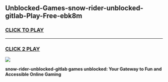 
## Unblocked-Games-snow-rider-unblocked-gitlab-Play-Free-ebk8m
<h3>
<a href="https://premium76.site?title=snow-rider-unblocked-gitlab&ref=20M">CLICK TO PLAY</a></h3>
<hr>

<h3>
<a href="https://premium76.site?title=snow-rider-unblocked-gitlab&ref=20M">CLICK 2 PLAY</a>
  
</h3>

<a href="https://premium76.site?title=snow-rider-unblocked-gitlab&ref=19M"><img src="https://clearcache.store/games.png"></a>


**snow-rider-unblocked-gitlab games unblocked: Your Gateway to Fun and Accessible Online Gaming**
